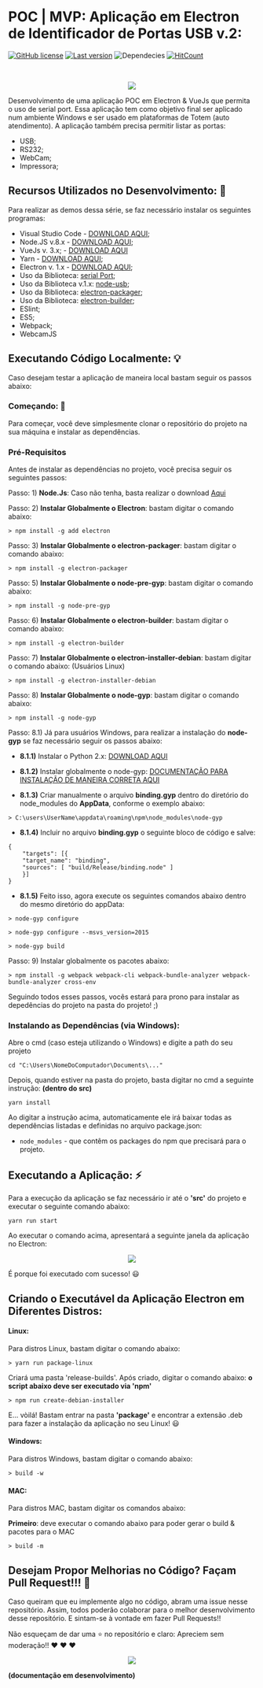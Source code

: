 # POC | MVP: Aplicação em Electron de Identificador de Portas USB v.2: 

[![GitHub license](https://img.shields.io/github/license/mashape/apistatus.svg?style=for-the-badge)](https://github.com/glaucia86/poc-electron-serial-port-v2/blob/master/LICENSE.md)
[![Last version](https://img.shields.io/badge/version-v1.0.0-blue.svg?style=for-the-badge)](https://github.com/glaucia86/poc-electron-serial-port-v2/blob/master/CHANGELOG.md)
![Dependecies](https://david-dm.org/glaucia86/poc-electron-serial-port-v2.svg)
[![HitCount](http://hits.dwyl.io/glaucia86/poc-electron-serial-port-v2.svg)](http://hits.dwyl.io/glaucia86/poc-electron-serial-port-v2)



<br />

<p align="center">
  <img src="https://i.imgsafe.org/f5/f5d45ccbe7.jpeg"/>  
</p>

Desenvolvimento de uma aplicação POC em Electron & VueJs que permita o uso de serial port. Essa aplicação tem como objetivo final ser aplicado num ambiente Windows e ser usado em plataformas de Totem (auto atendimento).
A aplicação também precisa permitir listar as portas:

* USB;
* RS232;
* WebCam;
* Impressora;


## Recursos Utilizados no Desenvolvimento: :mega: 

Para realizar as demos dessa série, se faz necessário instalar os seguintes programas:

* Visual Studio Code - [DOWNLOAD AQUI](https://code.visualstudio.com/);
* Node.JS v.8.x - [DOWNLOAD AQUI](https://nodejs.org/en/);
* VueJs v. 3.x; - [DOWNLOAD AQUI](https://cli.vuejs.org/)
* Yarn - [DOWNLOAD AQUI](https://yarnpkg.com/pt-BR/);
* Electron v. 1.x - [DOWNLOAD AQUI](https://electronjs.org/);
* Uso da Biblioteca: [serial Port](https://www.npmjs.com/package/serialport);
* Uso da Biblioteca v.1.x: [node-usb](https://www.npmjs.com/package/node-usb);
* Uso da Biblioteca: [electron-packager](https://github.com/electron-userland/electron-packager);
* Uso da Biblioteca: [electron-builder](https://github.com/electron-userland/electron-builder);
* ESlint;
* ES5;
* Webpack;
* WebcamJS

## Executando Código Localmente: :bulb: 

Caso desejam testar a aplicação de maneira local bastam seguir os passos abaixo:

### Começando: :rocket:

Para começar, você deve simplesmente clonar o repositório do projeto na sua máquina e instalar as dependências.

### Pré-Requisitos

Antes de instalar as dependências no projeto, você precisa seguir os seguintes passos:

Passo: 1) **Node.Js**: Caso não tenha, basta realizar o download [Aqui](https://nodejs.org/en/)


Passo: 2) **Instalar Globalmente o Electron**: bastam digitar o comando abaixo:

```
> npm install -g add electron
```

Passo: 3) **Instalar Globalmente o electron-packager**: bastam digitar o comando abaixo:

```
> npm install -g electron-packager 
```

Passo: 5) **Instalar Globalmente o node-pre-gyp**: bastam digitar o comando abaixo: 

```
> npm install -g node-pre-gyp 
```

Passo: 6) **Instalar Globalmente o electron-builder**: bastam digitar o comando abaixo:

```
> npm install -g electron-builder 
```

Passo: 7) **Instalar Globalmente o electron-installer-debian**: bastam digitar o comando abaixo: (Usuários Linux)

```
> npm install -g electron-installer-debian 
```

Passo: 8) **Instalar Globalmente o node-gyp**: bastam digitar o comando abaixo:

```
> npm install -g node-gyp 
```

Passo: 8.1) Já para usuários Windows, para realizar a instalação do **node-gyp** se faz necessário seguir os passos abaixo:

 - **8.1.1)** Instalar o Python 2.x: [DOWNLOAD AQUI](https://www.python.org/downloads/)

- **8.1.2)** Instalar globalmente o node-gyp: [DOCUMENTAÇÃO PARA INSTALAÇÃO DE MANEIRA CORRETA AQUI](https://github.com/nodejs/node-gyp)

- **8.1.3)** Criar manualmente o arquivo **binding.gyp** dentro do diretório do node_modules do **AppData**, conforme o exemplo abaixo:

```
> C:\users\UserName\appdata\roaming\npm\node_modules\node-gyp
```

- **8.1.4)** Incluir no arquivo **binding.gyp** o seguinte bloco de código e salve:

```
{
    "targets": [{
    "target_name": "binding",
    "sources": [ "build/Release/binding.node" ]
    }]
}
```

- **8.1.5)** Feito isso, agora execute os seguintes comandos abaixo dentro do mesmo diretório do appData:

```
> node-gyp configure
```

```
> node-gyp configure --msvs_version=2015
```

```
> node-gyp build
```

Passo: 9) Instalar globalmente os pacotes abaixo:

```
> npm install -g webpack webpack-cli webpack-bundle-analyzer webpack-bundle-analyzer cross-env
```

Seguindo todos esses passos, vocês estará para prono para instalar as depedências do projeto na pasta do projeto! ;)


### Instalando as Dependências (via Windows):

Abre o cmd (caso esteja utilizando o Windows) e digite a path do seu projeto

```
cd "C:\Users\NomeDoComputador\Documents\..."
```

Depois, quando estiver na pasta do projeto, basta digitar no cmd a seguinte instrução: **(dentro do src)**

```
yarn install
```

Ao digitar a instrução acima, automaticamente ele irá baixar todas as dependências listadas e definidas no arquivo package.json:

* `node_modules` - que contêm os packages do npm que precisará para o projeto.


## Executando a Aplicação: :zap: 

Para a execução da aplicação se faz necessário ir até o **'src'** do projeto e executar o seguinte comando abaixo:

```
yarn run start
```

Ao executar o comando acima, apresentará a seguinte janela da aplicação no Electron:

<p align="center">
  <img src="https://i.imgsafe.org/f5/f5d45ccbe7.jpeg"/>  
</p>

É porque foi executado com sucesso! :smiley:

## Criando o Executável da Aplicação Electron em Diferentes Distros:


#### Linux:

Para distros Linux, bastam digitar o comando abaixo:

```
> yarn run package-linux
```

Criará uma pasta 'release-builds'. Após criado, digitar o comando abaixo: **o script abaixo deve ser executado via 'npm'**

```
> npm run create-debian-installer
```

E... vòilá! Bastam entrar na pasta **'package'** e encontrar a extensão .deb para fazer a instalação da aplicação no seu Linux! :smiley:

#### Windows:

Para distros Windows, bastam digitar o comando abaixo:

```
> build -w
```

#### MAC:

Para distros MAC, bastam digitar os comandos abaixo:

**Primeiro**: deve executar o comando abaixo para poder gerar o build & pacotes para o MAC

```
> build -m
```

## Desejam Propor Melhorias no Código? Façam Pull Request!!!  :triangular_flag_on_post:

Caso queiram que eu implemente algo no código, abram uma issue nesse repositório. Assim, todos poderão colaborar para o melhor desenvolvimento desse repositório. E sintam-se à vontade em fazer Pull Requests!!

Não esqueçam de dar uma :star: no repositório e claro: Apreciem sem moderação!! :heart: :heart: :heart:

<p align="center">
  <img src="https://i.imgsafe.org/e2/e2243b8f92.gif"/>  
</p>

**(documentação em desenvolvimento)**


